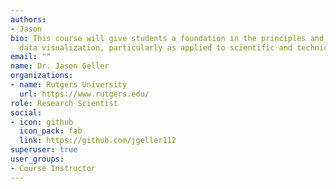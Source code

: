 ```yaml
---
authors:
- Jason
bio: This course will give students a foundation in the principles and practice of
  data visualization, particularly as applied to scientific and technical data.
email: ""
name: Dr. Jason Geller 
organizations:
- name: Rutgers University
  url: https://www.rutgers.edu/
role: Research Scientist
social:
- icon: github
  icon_pack: fab
  link: https://github.com/jgeller112
superuser: true
user_groups:
- Course Instructor
---
```


